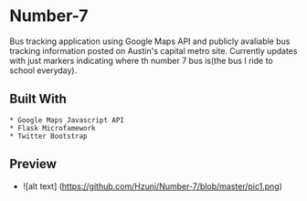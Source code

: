 # Number-7

Bus tracking application using Google Maps API and publicly avaliable bus tracking information posted on Austin's capital metro site.
Currently updates with just markers indicating where th number 7 bus is(the bus I ride to school everyday).

## Built With
    * Google Maps Javascript API
    * Flask Microfamework
    * Twitter Bootstrap
 
## Preview 
- ![alt text] (https://github.com/Hzuni/Number-7/blob/master/pic1.png)
